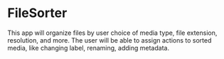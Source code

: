 # FileSorter
This app will organize files by user choice of media type, file extension, resolution, and more. The user will be able to assign actions to sorted media, like changing label, renaming, adding metadata.
